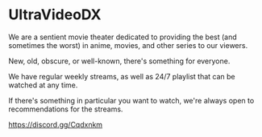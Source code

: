 # UltraVideoDX

We are a sentient movie theater dedicated to providing the best (and sometimes the worst) in anime, movies, and other series to our viewers. 

New, old, obscure, or well-known, there's something for everyone. 

We have regular weekly streams, as well as 24/7 playlist that can be watched at any time. 

If there's something in particular you want to watch, we're always open to recommendations for the streams.

https://discord.gg/Cqdxnkm
